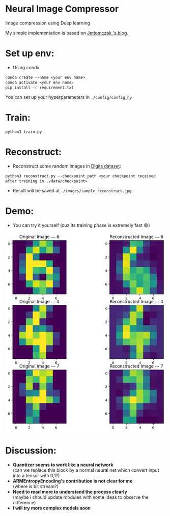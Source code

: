 # Neural Image Compressor
Image compression using Deep learning

My simple implementation is based on [Jmtomczak 's blog](https://jmtomczak.github.io/blog/8/8_neural_compression.html).

# Set up env:
- Using conda
```commandline
conda create --name <your env name>
conda activate <your env name>
pip install -r requirement.txt
```
You can set up your hyperparameters in ```./config/config_hy```
# Train:
```commandline
python3 train.py
```
# Reconstruct:
- Reconstruct some random images in [Digits dataset](https://scikit-learn.org/stable/auto_examples/datasets/plot_digits_last_image.html):
```commandline
python3 reconstruct.py --checkpoint_path <your checkpoint received after training in ./data/checkpoint>
```
- Result will be saved at ```./images/sample_reconstruct.jpg```
# Demo:
- You can try it yourself (cuz its training phase is extremely fast :smile:)

![demo_image](./images/example_reconstruct.jpg)

# Discussion:
- <b> Quantizer seems to work like a neural network </b>    
(can we replace this block by a normal neural net which convert input into a tensor with 0,1?)
- <b> ARMEntropyEncoding's contribution is not clear for me </b>    
(where is bit stream?)
- <b> Need to read more to understand the process clearly </b>   
(maybe i should update modules with some ideas to observe the difference)  
- <b> I will try more complex models soon </b>
